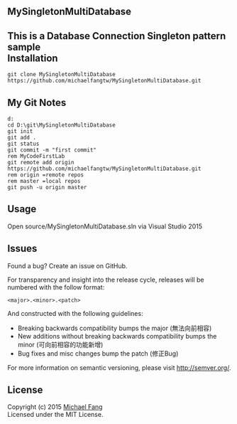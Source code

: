 MySingletonMultiDatabase
-----
This is a Database Connection Singleton pattern sample <br>
Installation
------------
```
git clone MySingletonMultiDatabase https://github.com/michaelfangtw/MySingletonMultiDatabase.git
```

My Git Notes
------------
```
d:
cd D:\git\MySingletonMultiDatabase
git init
git add .
git status
git commit -m "first commit"
rem MyCodeFirstLab
git remote add origin https://github.com/michaelfangtw/MySingletonMultiDatabase.git
rem origin =remote repos
rem master =local repos
git push -u origin master
```

Usage
------------
Open source/MySingletonMultiDatabase.sln via Visual Studio 2015

Issues
-------
Found a bug? Create an issue on GitHub.


For transparency and insight into the release cycle, releases will be numbered with the follow format:

`<major>.<minor>.<patch>`

And constructed with the following guidelines:

* Breaking backwards compatibility bumps the major (無法向前相容)
* New additions without breaking backwards compatibility bumps the minor (可向前相容的功能新增)
* Bug fixes and misc changes bump the patch (修正Bug)

For more information on semantic versioning, please visit http://semver.org/.

License
-------

Copyright (c) 2015 [Michael Fang](http://funtech.tw)  
Licensed under the MIT License.











